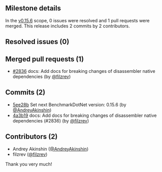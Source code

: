 ## Milestone details

In the [v0.15.6](https://github.com/dotnet/BenchmarkDotNet/issues?q=milestone:v0.15.6) scope, 
0 issues were resolved and 1 pull requests were merged.
This release includes 2 commits by 2 contributors.

## Resolved issues (0)


## Merged pull requests (1)

* [#2836](https://github.com/dotnet/BenchmarkDotNet/pull/2836) docs: Add docs for breaking changes of disassembler native dependencies (by [@filzrev](https://github.com/filzrev))

## Commits (2)

* [5ee28b](https://github.com/dotnet/BenchmarkDotNet/commit/5ee28b0790aa0ccdef3096dff2758c0625530355) Set next BenchmarkDotNet version: 0.15.6 (by [@AndreyAkinshin](https://github.com/AndreyAkinshin))
* [4a3b19](https://github.com/dotnet/BenchmarkDotNet/commit/4a3b19c9c97ab21a240f9db565a6c84b7fcc7fea) docs: Add docs for breaking changes of disassembler native dependencies (#2836) (by [@filzrev](https://github.com/filzrev))

## Contributors (2)

* Andrey Akinshin ([@AndreyAkinshin](https://github.com/AndreyAkinshin))
* filzrev ([@filzrev](https://github.com/filzrev))

Thank you very much!

